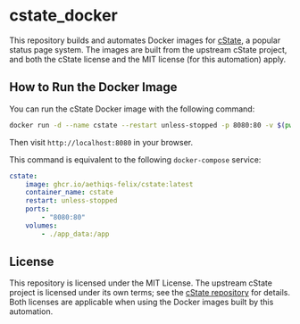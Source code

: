 # cstate_docker

This repository builds and automates Docker images for [cState](https://github.com/cstate/cstate), a popular status page system. The images are built from the upstream cState project, and both the cState license and the MIT license (for this automation) apply.


## How to Run the Docker Image


You can run the cState Docker image with the following command:

```bash
docker run -d --name cstate --restart unless-stopped -p 8080:80 -v $(pwd)/app_data:/app ghcr.io/aethiqs-felix/cstate:latest
```

Then visit `http://localhost:8080` in your browser.

This command is equivalent to the following `docker-compose` service:

```yaml
cstate:
	image: ghcr.io/aethiqs-felix/cstate:latest
	container_name: cstate
	restart: unless-stopped
	ports:
		- "8080:80"
	volumes:
		- ./app_data:/app
```

## License
This repository is licensed under the MIT License. The upstream cState project is licensed under its own terms; see the [cState repository](https://github.com/cstate/cstate) for details. Both licenses are applicable when using the Docker images built by this automation.
